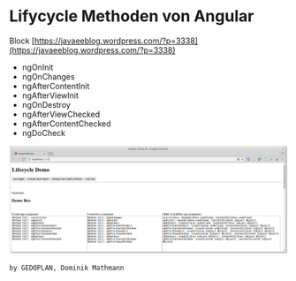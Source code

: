 # Lifycycle Methoden von Angular
Block [https://javaeeblog.wordpress.com/?p=3338](https://javaeeblog.wordpress.com/?p=3338)

 - ngOnInit
 - ngOnChanges
 - ngAfterContentInit
 - ngAfterViewInit
 - ngOnDestroy
 - ngAfterViewChecked
 - ngAfterContentChecked
 - ngDoCheck

![Screenshot](docs/demo.png)

```
by GEDOPLAN, Dominik Mathmann
```

